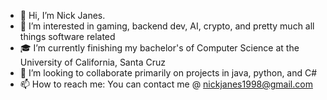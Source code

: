 - 👋 Hi, I’m Nick Janes.
- 👀 I’m interested in gaming, backend dev, AI, crypto, and pretty much all things software related
- 🎓 I’m currently finishing my bachelor's of Computer Science at the University of California, Santa Cruz
- 💞️ I’m looking to collaborate primarily on projects in java, python, and C#
- 📫 How to reach me: You can contact me @ nickjanes1998@gmail.com

<!---
NickJanes/NickJanes is a ✨ special ✨ repository because its `README.md` (this file) appears on your GitHub profile.
You can click the Preview link to take a look at your changes.
--->
